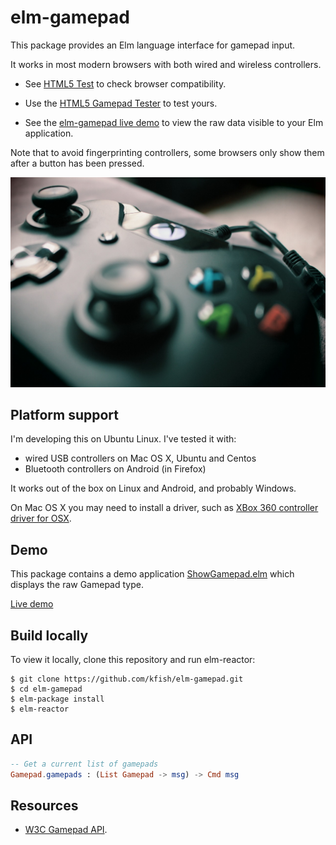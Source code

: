 # elm-gamepad

This package provides an Elm language interface for gamepad input.

It works in most modern browsers with both wired and wireless controllers.

* See [HTML5 Test](https://html5test.com/compare/feature/input.getGamepads.html) to
check browser compatibility.

* Use the [HTML5 Gamepad Tester](http://html5gamepad.com/) to test yours.

* See the [elm-gamepad live demo](http://kfish.github.io/elm-gamepad/) to view
the raw data visible to your Elm application.

Note that to avoid fingerprinting controllers, some browsers only
show them after a button has been pressed.

![Image of XBox 360 controller](images/xbox-1602822_1280.jpg)

## Platform support

I'm developing this on Ubuntu Linux. I've tested it with:

* wired USB controllers on Mac OS X, Ubuntu and Centos
* Bluetooth controllers on Android (in Firefox)

It works out of the box on Linux and Android, and probably Windows.

On Mac OS X you may need to install a driver, such as
[XBox 360 controller driver for OSX](http://tattiebogle.net/index.php/ProjectRoot/Xbox360Controller/OsxDriver).

## Demo

This package contains a demo application
[ShowGamepad.elm](ShowGamepad.elm) which displays the raw Gamepad type.

[Live demo](http://kfish.github.io/elm-gamepad/)

## Build locally

To view it locally, clone this repository and run elm-reactor:

```
$ git clone https://github.com/kfish/elm-gamepad.git
$ cd elm-gamepad
$ elm-package install
$ elm-reactor
```

## API

```elm
-- Get a current list of gamepads
Gamepad.gamepads : (List Gamepad -> msg) -> Cmd msg
```

## Resources

 * [W3C Gamepad API](https://w3c.github.io/gamepad/).

